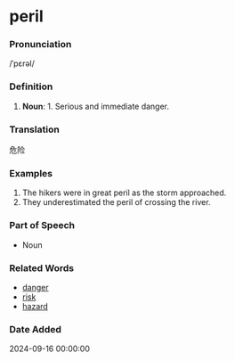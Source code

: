 # peril
### Pronunciation
/ˈpɛrəl/
### Definition
1. **Noun**: 1. Serious and immediate danger.
### Translation
危险
### Examples
1. The hikers were in great peril as the storm approached.
2. They underestimated the peril of crossing the river.
### Part of Speech
- Noun
### Related Words
- [danger](danger.md)
- [risk](risk.md)
- [hazard](hazard.md)
### Date Added
2024-09-16 00:00:00